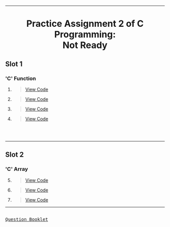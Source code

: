 ***
<h1 align = "center">Practice Assignment 2 of C Programming:<br>Not Ready</h1>

<h2 align = "left">Slot 1</h2>

<h3 align = "left">'C' Function</h3>

1. 
    > [View Code](Slot-1/Q1.c)
2. 
    > [View Code](Slot-1/Q2.c)
3. 
    > [View Code](Slot-1/Q3.c)
4. 
    > [View Code](Slot-1/Q4.c)

<br><br>

***
<h2 align = "left">Slot 2</h2>

<h3 align = "left">'C' Array</h3>

5. 
    > [View Code](Slot-2/Q1.c)
6. 
    > [View Code](Slot-2/Q2.c)
7.  
    > [View Code](Slot-2/Q3.c)

***

<kbd> <br> [Question Booklet](C_practice_assignment_24july.doc) <br> </kbd>